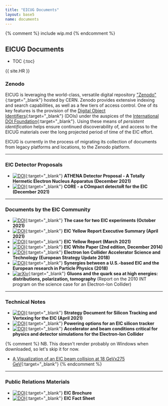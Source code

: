 ```yaml
---
title: "EICUG Documents"
layout: base5
name: documents
---
```


{% comment %}
include wip.md
{% endcomment %}

<h2>EICUG Documents</h2>

* TOC
{:toc}

{{ site.HR }}

### Zenodo

EICUG is leveraging the world-class, versatile digital repository
["Zenodo"](https://zenodo.org/communities/eicug/){:target="_blank"} hosted by CERN.
Zenodo provides extensive indexing and search capabilities, as well as a few tiers of access control.
One of its key features is the provision of the
[Digital Object Identifiers](https://en.wikipedia.org/wiki/Digital_object_identifier){:target="_blank"} (DOIs)
under the auspices of the
[International DOI Foundation](https://www.doi.org/){:target="_blank"}. Using these means of
_persistent identification_ helps ensure continued discoverability of, and access to the EICUG
materials over the long projected period of time of the EIC effort.

EICUG is currently in the process of migrating
its collection of documents from legacy platforms and locations, to the Zenodo platform.

---

### EIC Detector Proposals

* [![DOI](https://zenodo.org/badge/DOI/10.5281/zenodo.6539707.svg)](https://doi.org/10.5281/zenodo.6539707){:target="_blank"} __ATHENA Detector Proposal - A Totally Hermetic Electron Nucleus Apparatus (December 2021)__
* [![DOI](https://zenodo.org/badge/DOI/10.5281/zenodo.6536630.svg)](https://doi.org/10.5281/zenodo.6536630){:target="_blank"} __CORE - a COmpact detectoR for the EIC (December 2021)__

---

### Documents by the EIC Community

* [![DOI](https://zenodo.org/badge/DOI/10.5281/zenodo.6422182.svg)](https://doi.org/10.5281/zenodo.6422182){:target="_blank"} __The case for two EIC experiments (October 2021)__
* [![DOI](https://zenodo.org/badge/DOI/10.5281/zenodo.6422198.svg)](https://doi.org/10.5281/zenodo.6422198){:target="_blank"} __EIC Yellow Report Executive Summary (April 2021)__
* [![DOI](https://zenodo.org/badge/DOI/10.5281/zenodo.6423305.svg)](https://doi.org/10.5281/zenodo.6423305){:target="_blank"} __EIC Yellow Report (March 2021)__
* [![DOI](https://zenodo.org/badge/DOI/10.5281/zenodo.6423359.svg)](https://doi.org/10.5281/zenodo.6423359){:target="_blank"} __EIC White Paper (2nd edition, December 2014)__
* [![DOI](https://zenodo.org/badge/DOI/10.5281/zenodo.6425966.svg)](https://doi.org/10.5281/zenodo.6425966){:target="_blank"} __Electron Ion Collider Accelerator Science and Technology (European Strategy Update 2018)__
* [![DOI](https://zenodo.org/badge/DOI/10.5281/zenodo.6450178.svg)](https://doi.org/10.5281/zenodo.6450178){:target="_blank"} __Synergies between a U.S.-based EIC and the European research in Particle Physics (2018)__
* [![arXiv](https://img.shields.io/badge/arXiv-1108.1713-b31b1b.svg)](https://arxiv.org/abs/1108.1713){:target="_blank"} __Gluons and the quark sea at high energies: distributions, polarization, tomography__ (Report on the 2010 INT program on the science case for an Electron-Ion Collider)

---


### Technical Notes

* [![DOI](https://zenodo.org/badge/DOI/10.5281/zenodo.6514350.svg)](https://doi.org/10.5281/zenodo.6514350){:target="_blank"} __Strategy Document for Silicon Tracking and Vertexing for the EIC (April 2021)__
* [![DOI](https://zenodo.org/badge/DOI/10.5281/zenodo.6514523.svg)](https://doi.org/10.5281/zenodo.6514523){:target="_blank"} __Powering options for an EIC silicon tracker__
* [![DOI](https://zenodo.org/badge/DOI/10.5281/zenodo.6514605.svg)](https://doi.org/10.5281/zenodo.6514605){:target="_blank"} __Accelerator and beam conditions critical for physics and detector simulations for the Electron-Ion Collider__

{% comment %}
NB. This doesn't render probably on Windows when downloaded, so let's skip it for now.
* [A Visualization of an EIC beam collision at 18 GeVx275 GeV](https://www.dropbox.com/s/g7t06wlk34frpn8/ep-18x275-Tab3p3.mp4){:target="_blank"}
{% endcomment %}

---


### Public Relations Materials
* [![DOI](https://zenodo.org/badge/DOI/10.5281/zenodo.6392196.svg)](https://doi.org/10.5281/zenodo.6392196){:target="_blank"} __EIC Brochure__
* [![DOI](https://zenodo.org/badge/DOI/10.5281/zenodo.6392213.svg)](https://doi.org/10.5281/zenodo.6392213){:target="_blank"} __EIC Fact Sheet__



